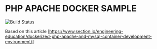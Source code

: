 # PHP APACHE DOCKER SAMPLE

[![Build Status](https://travis-ci.org/joemccann/dillinger.svg?branch=master)](https://github.com/ankursinghagra/php-apache-docker-sample)

Based on this article [https://www.section.io/engineering-education/dockerized-php-apache-and-mysql-container-development-environment/]
